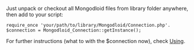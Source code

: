 Just unpack or checkout all Mongodloid files from library folder anywhere, then add to your script:

```
require_once 'your/path/to/library/Mongodloid/Connection.php'.
$connection = Mongodloid_Connection::getInstance();
```

For further instructions (what to with the $connection now), check [Using](Using.md).